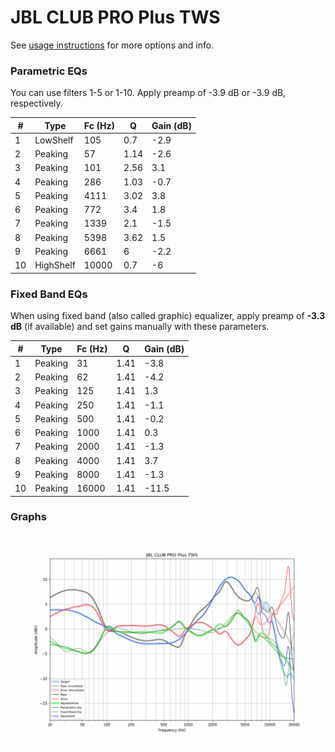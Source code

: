 # JBL CLUB PRO Plus TWS
See [usage instructions](https://github.com/jaakkopasanen/AutoEq#usage) for more options and info.

### Parametric EQs
You can use filters 1-5 or 1-10. Apply preamp of -3.9 dB or -3.9 dB, respectively.

|   # | Type      |   Fc (Hz) |    Q |   Gain (dB) |
|-----|-----------|-----------|------|-------------|
|   1 | LowShelf  |       105 | 0.7  |        -2.9 |
|   2 | Peaking   |        57 | 1.14 |        -2.6 |
|   3 | Peaking   |       101 | 2.56 |         3.1 |
|   4 | Peaking   |       286 | 1.03 |        -0.7 |
|   5 | Peaking   |      4111 | 3.02 |         3.8 |
|   6 | Peaking   |       772 | 3.4  |         1.8 |
|   7 | Peaking   |      1339 | 2.1  |        -1.5 |
|   8 | Peaking   |      5398 | 3.62 |         1.5 |
|   9 | Peaking   |      6661 | 6    |        -2.2 |
|  10 | HighShelf |     10000 | 0.7  |        -6   |

### Fixed Band EQs
When using fixed band (also called graphic) equalizer, apply preamp of **-3.3 dB** (if available) and set gains manually with these parameters.

|   # | Type    |   Fc (Hz) |    Q |   Gain (dB) |
|-----|---------|-----------|------|-------------|
|   1 | Peaking |        31 | 1.41 |        -3.8 |
|   2 | Peaking |        62 | 1.41 |        -4.2 |
|   3 | Peaking |       125 | 1.41 |         1.3 |
|   4 | Peaking |       250 | 1.41 |        -1.1 |
|   5 | Peaking |       500 | 1.41 |        -0.2 |
|   6 | Peaking |      1000 | 1.41 |         0.3 |
|   7 | Peaking |      2000 | 1.41 |        -1.3 |
|   8 | Peaking |      4000 | 1.41 |         3.7 |
|   9 | Peaking |      8000 | 1.41 |        -1.3 |
|  10 | Peaking |     16000 | 1.41 |       -11.5 |

### Graphs
![](./JBL%20CLUB%20PRO%20Plus%20TWS.png)
